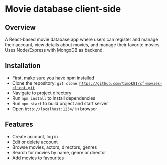 # Movie database client-side

## Overview

A React-based movie database app where users can register and manage their account, view details about movies, and manage their favorite movies. Uses Node/Express with MongoDB as backend.

## Installation

 - First, make sure you have npm installed
 - Clone the repository: <code>git clone https://github.com/timok81/cf-movies-client.git</code>
 - Navigate to project directory
 - Run <code>npm install</code> to install dependencies
 - Run <code>npm start</code> to build project and start server
 - Open <code>http://localhost:1234/</code> in browser

## Features

- Create account, log in
- Edit or delete account
- Browse movies, actors, directors, genres
- Search for movies by name, genre or director
- Add movies to favourites